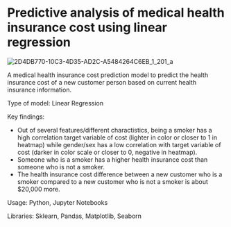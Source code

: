 # Predictive analysis of medical health insurance cost using linear regression

![2D4DB770-10C3-4D35-AD2C-A5484264C6EB_1_201_a](https://user-images.githubusercontent.com/63076021/233698078-c3d240ef-911c-47da-a8c6-e3104d8f32d1.jpeg)

A medical health insurance cost prediction model to predict the health insurance cost of a new customer person based on current health insurance information.

Type of model: Linear Regression

Key findings:
- Out of several features/different charactistics, being a smoker has a high correlation target variable of cost (lighter in color or closer to 1 in heatmap) while gender/sex has a low correlation with target variable of cost (darker in color scale or closer to 0, negative in heatmap).
- Someone who is a smoker has a higher health insurance cost than someone who is not a smoker.
- The health insurance cost difference between a new customer who is a smoker compared to a new customer who is not a smoker is about $20,000 more.

Usage: Python, Jupyter Notebooks

Libraries: Sklearn, Pandas, Matplotlib, Seaborn
